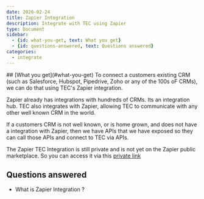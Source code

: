 ```yaml
---
date: 2020-02-24
title: Zapier Integration
description: Integrate with TEC using Zapier 
type: Document
sidebar:
  - {id: what-you-get, text: What you get}
  - {id: questions-answered, text: Questions answered}
categories:
  - integrate
---
```


<a name="what-you-get"/>
## [What you get](#what-you-get)
To connect a customers existing CRM (such as Salesforce, Hubspot, Pipedrive, Zoho or any of the 100s oF CRMs), we can do that using TEC's Zapier integration.

Zapier already has integrations with hundreds of CRMs. Its an integration hub. TEC also integrates with Zapier, allowing TEC to communicate with any other well known CRM in the world.

If a customers CRM is not well known, or is home grown, and does not have a integration with Zapier, then we have APIs that we have exposed so they can call those APIs and connect to TEC via APIs.

The Zapier TEC Integration is still private and is not yet on the Zapier public marketplace. So you can access it via this [private link](https://zapier.com/developer/public-invite/73649/157f0098ab326f339526b19ff7de5526/)

## Questions answered
- What is Zapier Integration ?



